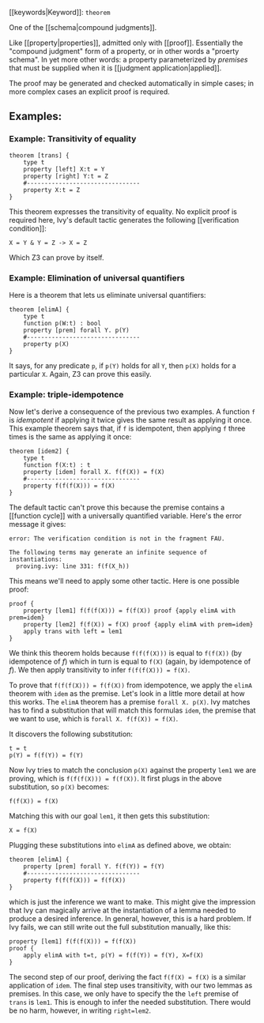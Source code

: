 [[keywords|Keyword]]: `theorem`

One of the [[schema|compound judgments]].

Like [[property|properties]], admitted only with [[proof]]. Essentially the "compound judgment" form of a property, or in other words a "proerty schema". In yet more other words: a property parameterized by *premises* that must be supplied when it is [[judgment application|applied]].

The proof may be generated and checked automatically in simple cases; in more complex cases an explicit proof is required.

## Examples:

### Example: Transitivity of equality
```
theorem [trans] {
    type t
    property [left] X:t = Y
    property [right] Y:t = Z
    #--------------------------------
    property X:t = Z
}
```

This theorem expresses the transitivity of equality. No explicit proof is required here, Ivy's default tactic generates the following [[verification condition]]:

```
X = Y & Y = Z -> X = Z
```

Which Z3 can prove by itself.

### Example: Elimination of universal quantifiers

Here is a theorem that lets us eliminate universal quantifiers:

```
theorem [elimA] {
    type t
    function p(W:t) : bool
    property [prem] forall Y. p(Y)
    #--------------------------------
    property p(X)
}
```

It says, for any predicate `p`, if `p(Y)` holds for all `Y`, then `p(X)` holds for a particular `X`. Again, Z3 can prove this easily.


### Example: triple-idempotence

Now let's derive a consequence of the previous two examples. A function `f` is *idempotent* if applying it twice gives the same result as applying it once. This example theorem says that, if `f` is idempotent, then applying `f` three times is the same as applying it once:

```
theorem [idem2] {
    type t
    function f(X:t) : t
    property [idem] forall X. f(f(X)) = f(X)
    #--------------------------------
    property f(f(f(X))) = f(X)
}
```


The default tactic can't prove this because the premise contains a [[function cycle]] with a universally quantified variable. Here's the error message it gives:

```
error: The verification condition is not in the fragment FAU.

The following terms may generate an infinite sequence of instantiations:
  proving.ivy: line 331: f(f(X_h))
```

This means we'll need to apply some other tactic. Here is one possible proof:
```
proof {
    property [lem1] f(f(f(X))) = f(f(X)) proof {apply elimA with prem=idem}
    property [lem2] f(f(X)) = f(X) proof {apply elimA with prem=idem}
    apply trans with left = lem1
}
```

We think this theorem holds because `f(f(f(X)))` is equal to `f(f(X))` (by idempotence of *f*) which in turn is equal to `f(X)` (again, by idempotence of *f*). We then apply transitivity to infer `f(f(f(X))) = f(X)`.

To prove that `f(f(f(X))) = f(f(X))` from idempotence, we apply the `elimA` theorem with `idem` as the premise. Let's look in a little more detail at how this works. The `elimA` theorem has a premise `forall X. p(X)`. Ivy matches has to find a substitution that will match this formulas `idem`, the premise that we want to use, which is `forall X. f(f(X)) = f(X)`.

It discovers the following substitution:

```
t = t
p(Y) = f(f(Y)) = f(Y)
```
    
 Now Ivy tries to match the conclusion `p(X)` against the property `lem1` we are proving, which  is `f(f(f(X))) = f(f(X))`. It first plugs in the above substitution, so `p(X)` becomes:

```
f(f(X)) = f(X)
```

 Matching this with our goal `lem1`, it then gets this substitution:

```
X = f(X)
```

Plugging these substitutions into `elimA` as defined above, we obtain:

```
theorem [elimA] {
    property [prem] forall Y. f(f(Y)) = f(Y)
    #--------------------------------
    property f(f(f(X))) = f(f(X))
}
```

which is just the inference we want to make. This might give the impression that Ivy can magically arrive at the instantiation of a lemma needed to produce a desired inference. In general, however, this is a hard problem. If Ivy fails, we can still write out the full substitution manually, like this:

```
property [lem1] f(f(f(X))) = f(f(X))
proof {
    apply elimA with t=t, p(Y) = f(f(Y)) = f(Y), X=f(X)
}
```

The second step of our proof, deriving the fact `f(f(X) = f(X)` is a similar application of `idem`.  The final step uses transitivity, with our two lemmas as premises. In this case, we only have to specify the the `left` premise of `trans` is `lem1`. This is enough to infer the needed substitution.  There would be no harm, however, in writing `right=lem2`.
